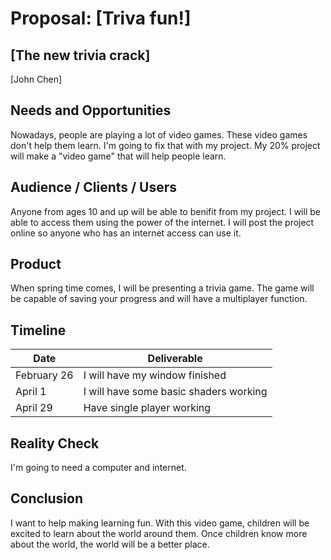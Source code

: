 # Proposal: [Triva fun!]
## [The new trivia crack]
[John Chen] 

## Needs and Opportunities
Nowadays, people are playing a lot of video games. These video games don't help them learn.
I'm going to fix that with my project. My 20% project will make a "video game" that will help people learn.

## Audience / Clients / Users
Anyone from ages 10 and up will be able to benifit from my project.
I will be able to access them using the power of the internet. I will post the project online so anyone who has
an internet access can use it.

## Product
When spring time comes, I will be presenting a trivia game. 
The game will be capable of saving your progress and will have a multiplayer function.

## Timeline

| Date          | Deliverable   |
| ------------- | ------------- |
| February 26   | I will have my window finished |
| April 1       | I will have some basic shaders working |
| April 29      | Have single player working |

## Reality Check
I'm going to need a computer and internet.

## Conclusion
I want to help making learning fun. With this video game, children will be excited to learn about the world around them.
Once children know more about the world, the world will be a better place.
